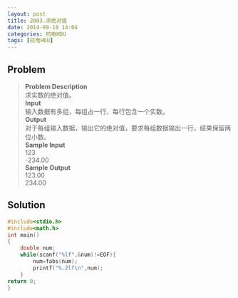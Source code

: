 ```yaml
---
layout: post
title: 2003.求绝对值
date: 2014-09-18 14:04
categories: 杭电HDU
tags: [杭电HDU]
---
```

## Problem
>**Problem Description**  
求实数的绝对值。  
**Input**  
输入数据有多组，每组占一行，每行包含一个实数。  
**Output**  
对于每组输入数据，输出它的绝对值，要求每组数据输出一行，结果保留两位小数。  
**Sample Input**  
123  
-234.00  
**Sample Output**  
123.00  
234.00  

## Solution
```cpp
#include<stdio.h>
#include<math.h>
int main()
{
    double num;
    while(scanf("%lf",&num)!=EOF){
        num=fabs(num);
        printf("%.2lf\n",num);
    }
return 0;
}
```